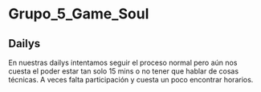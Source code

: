 # Grupo_5_Game_Soul

## Dailys

En nuestras dailys intentamos seguir el proceso normal pero aún nos cuesta el poder estar tan solo 15 mins o no tener que hablar de cosas técnicas.
A veces falta participación y cuesta un poco encontrar horarios.
